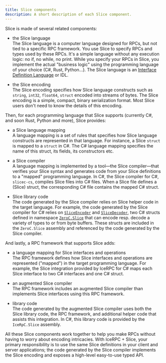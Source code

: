 ```yaml
---
title: Slice components
description: A short description of each Slice component.
---
```


Slice is made of several related components:

- the Slice language\
The Slice language is a computer language designed for RPCs, but not tied to a specific RPC framework. You use Slice to
specify RPCs and types used by these RPCs. It's a simple language without any execution logic: no if, no while, no
print. While you specify your RPCs in Slice, you implement the actual "business logic" using the programming language of
your choice (C#, Rust, Python...). The Slice language is an [Interface Definition Language][idl] or IDL.

- the Slice encoding\
The Slice encoding specifies how Slice language constructs such as `string`, `int32`, `float64`, `struct` encoded into
streams of bytes. The Slice encoding is a simple, compact, binary serialization format. Most Slice users don't need to
know the details of this encoding.

Then, for each programming language that Slice supports (currently C#, and soon Rust, Python and more), Slice provides:

- a Slice language mapping\
A language mapping is a set of rules that specifies how Slice language constructs are represented in that language.
For instance, a Slice `struct` is mapped to a `struct` in C#. The C# language mapping specifies the name of this struct,
its fields, its constructors etc.

- a Slice compiler\
A language mapping is implemented by a tool—the Slice compiler—that verifies your Slice syntax and generates code from
your Slice definitions to a "mapped" programming language. In C#, the Slice compiler for C#, `slicec-cs`, compiles Slice
files into C# files. When a Slice file defines a (Slice) struct, the corresponding C# file contains the mapped C#
struct.

- Slice library code\
The code generated by the Slice compiler relies on Slice helper code in the target language. For example, the
code generated by the Slice compiler for C# relies on [`SliceEncoder`][slice-encoder] and
[`SliceDecoder`][slice-decoder], two C# structs defined in namespace [`ZeroC.Slice`][namespace] that can encode resp.
decode a variety of types to or from byte buffers. These structs are included in the `ZeroC.Slice` assembly and
referenced by the code generated by the Slice compiler.

And lastly, a RPC framework that supports Slice adds:

- a language mapping for Slice interfaces and operations\
The RPC framework defines how Slice interfaces and operations are represented ("mapped") in the target programming
language. For example, the Slice integration provided by IceRPC for C# maps each Slice interface to two C# interfaces
and one C# struct.

- an augmented Slice compiler\
The RPC framework includes an augmented Slice compiler than implements Slice interfaces using this RPC framework.

- library code\
The code generated by the augmented Slice compiler uses both the Slice library code, the RPC framework, and additional
helper code that assists this integration. In C#, this library code is provided by the `IceRpC.Slice` assembly.

All these Slice components work together to help you make RPCs without having to worry about encoding intricacies. With
IceRPC + Slice, your primary responsibility is to use the same Slice definitions in your client and server applications;
the code generated by the Slice compiler implements the Slice encoding and exposes a high-level easy-to-use typed API.

[idl]: https://en.wikipedia.org/wiki/Interface_description_language
[namespace]: csharp:ZeroC.Slice
[slice-decoder]: csharp:ZeroC.Slice.SliceDecoder
[slice-encoder]: csharp:ZeroC.Slice.SliceEncoder
